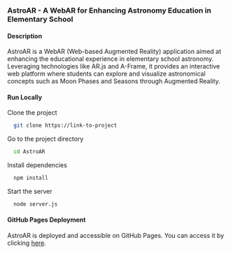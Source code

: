 ### AstroAR - A WebAR for Enhancing Astronomy Education in Elementary School

#### Description

AstroAR is a WebAR (Web-based Augmented Reality) application aimed at enhancing the educational experience in elementary school astronomy. Leveraging technologies like AR.js and A-Frame, it provides an interactive web platform where students can explore and visualize astronomical concepts such as Moon Phases and Seasons through Augmented Reality.


#### Run Locally

Clone the project

```bash
  git clone https://link-to-project
```

Go to the project directory

```bash
  cd AstroAR
```

Install dependencies

```bash
  npm install
```

Start the server

```bash
  node server.js
```


#### GitHub Pages Deployment

AstroAR is deployed and accessible on GitHub Pages. You can access it by clicking [here](https://j19cunha.github.io/AstroAR/).
